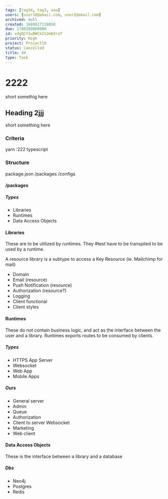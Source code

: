 ```yaml
---
tags: [tag34, tag3, aaa]
users: [user18@email.com, user2@email.com]
archived: null
created: 1699827118058
due: 1700208000000
id: vdgQCY1w8WCkIS2m63ro7
priority: High
project: Project10
status: Cancelled
title: 44
type: Task
---
```

<!-- GENERATED WITH GITDOWN; DO NOT CHANGE -->

# 2222

short somethig here

## Heading 2jjj

short something here

### Criteria

yarn :222 typescript

### Structure

package.json /packages /configs

#### /packages

##### Types

* Libraries
* Runtimes
* Data Access Objects

#### Libraries

These are to be utilized by runtimes. They #test have to be transpiled to be used by a runtime.

A resource library is a subtype to access a Key Resource (ie. Mailchimp for mail)

* Domain
* Email (resource)
* Push Notification (resource)
* Authorization (resource?)
* Logging
* Client functional
* Client styles

#### Runtimes

These do not contain business logic, and act as the interface between the user and a library. Runtimes exports routes to be consumed by clients.

##### Types

* HTTPS App Server
* Websocket
* Web App
* Mobile Apps

##### Ours

* General server
* Admin
* Queue
* Authorization
* Client to server Websocket
* Marketing
* Web client

#### Data Access Objects

These is the interface between a library and a database

##### Dbs

* Neo4j
* Postgres
* Redis
